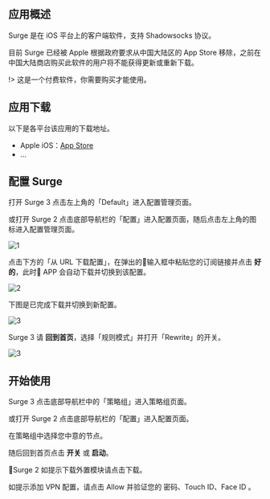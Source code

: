 ## 应用概述

Surge 是在 iOS 平台上的客户端软件，支持 Shadowsocks 协议。

目前 Surge 已经被 Apple 根据政府要求从中国大陆区的 App Store 移除，之前在中国大陆商店购买此软件的用户将不能获得更新或重新下载。

!> 这是一个付费软件，你需要购买才能使用。

## 应用下载

以下是各平台该应用的下载地址。

- Apple iOS：[App Store](https://itunes.apple.com/us/app/surge-3/id1442620678?ls=1&mt=8)
- ...

## 配置 Surge

打开 Surge 3 点击左上角的「Default」进入配置管理页面。

或打开 Surge 2 点击底部导航栏的「配置」进入配置页面，随后点击左上角的图标进入配置管理页面。

![1](https://i.loli.net/2019/01/13/5c3a65cd0e3f1.jpeg ':size=400')

点击下方的「从 URL 下载配置」，在弹出的输入框中粘贴您的订阅链接并点击 **好的**，此时 APP 会自动下载并切换到该配置。

![2](https://i.loli.net/2019/01/13/5c3a67a51a561.jpeg ':size=400')

下图是已完成下载并切换到新配置。

![3](https://i.loli.net/2019/01/13/5c3a68fd4868f.jpeg ':size=200')

Surge 3 请 **回到首页**，选择「规则模式」并打开「Rewrite」的开关。

![3](https://i.loli.net/2019/01/13/5c3a6b09ae0fa.jpeg ':size=200')

## 开始使用

Surge 3 点击底部导航栏中的「策略组」进入策略组页面。

或打开 Surge 2 点击底部导航栏的「配置」进入配置页面。

在策略组中选择您中意的节点。

随后回到首页点击 **开关** 或 **启动**。

Surge 2 如提示下载外置模块请点击下载。

如提示添加 VPN 配置，请点击 Allow 并验证您的 密码、Touch ID、Face ID 。
